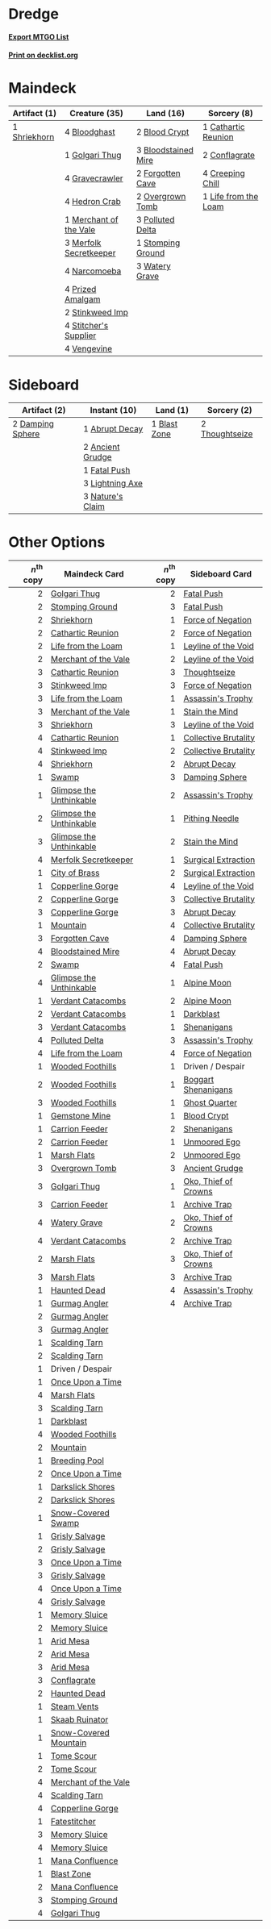 # Dredge

#### [Export MTGO List](../collection/Dredge/Dredge.txt)
#### [Print on decklist.org](http://decklist.org/?deckmain=2%09Blood%20Crypt%0A4%09Bloodghast%0A3%09Bloodstained%20Mire%0A1%09Cathartic%20Reunion%0A2%09Conflagrate%0A4%09Creeping%20Chill%0A2%09Forgotten%20Cave%0A1%09Golgari%20Thug%0A4%09Gravecrawler%0A4%09Hedron%20Crab%0A1%09Life%20from%20the%20Loam%0A1%09Merchant%20of%20the%20Vale%0A3%09Merfolk%20Secretkeeper%0A4%09Narcomoeba%0A2%09Overgrown%20Tomb%0A3%09Polluted%20Delta%0A4%09Prized%20Amalgam%0A1%09Shriekhorn%0A2%09Stinkweed%20Imp%0A4%09Stitcher's%20Supplier%0A1%09Stomping%20Ground%0A4%09Vengevine%0A3%09Watery%20Grave&deckside=1%09Abrupt%20Decay%0A2%09Ancient%20Grudge%0A1%09Blast%20Zone%0A2%09Damping%20Sphere%0A1%09Fatal%20Push%0A3%09Lightning%20Axe%0A3%09Nature's%20Claim%0A2%09Thoughtseize)
# Maindeck

|                                     Artifact (1)                                      |                                          Creature (35)                                          |                                          Land (16)                                           |                                          Sorcery (8)                                          |
|---------------------------------------------------------------------------------------|-------------------------------------------------------------------------------------------------|----------------------------------------------------------------------------------------------|-----------------------------------------------------------------------------------------------|
|1 [Shriekhorn](http://gatherer.wizards.com/Pages/Card/Details.aspx?multiverseid=213786)|4 [Bloodghast](http://gatherer.wizards.com/Pages/Card/Details.aspx?multiverseid=438648)          |2 [Blood Crypt](http://gatherer.wizards.com/Pages/Card/Details.aspx?multiverseid=97102)       |1 [Cathartic Reunion](http://gatherer.wizards.com/Pages/Card/Details.aspx?multiverseid=417682) |
|                                                                                       |1 [Golgari Thug](http://gatherer.wizards.com/Pages/Card/Details.aspx?multiverseid=292953)        |3 [Bloodstained Mire](http://gatherer.wizards.com/Pages/Card/Details.aspx?multiverseid=405094)|2 [Conflagrate](http://gatherer.wizards.com/Pages/Card/Details.aspx?multiverseid=114909)       |
|                                                                                       |4 [Gravecrawler](http://gatherer.wizards.com/Pages/Card/Details.aspx?multiverseid=409635)        |2 [Forgotten Cave](http://gatherer.wizards.com/Pages/Card/Details.aspx?multiverseid=376344)   |4 [Creeping Chill](http://gatherer.wizards.com/Pages/Card/Details.aspx?multiverseid=452816)    |
|                                                                                       |4 [Hedron Crab](http://gatherer.wizards.com/Pages/Card/Details.aspx?multiverseid=180348)         |2 [Overgrown Tomb](http://gatherer.wizards.com/Pages/Card/Details.aspx?multiverseid=405103)   |1 [Life from the Loam](http://gatherer.wizards.com/Pages/Card/Details.aspx?multiverseid=338409)|
|                                                                                       |1 [Merchant of the Vale](http://gatherer.wizards.com/Pages/Card/Details.aspx?multiverseid=473093)|3 [Polluted Delta](http://gatherer.wizards.com/Pages/Card/Details.aspx?multiverseid=405104)   |                                                                                               |
|                                                                                       |3 [Merfolk Secretkeeper](http://gatherer.wizards.com/Pages/Card/Details.aspx?multiverseid=473015)|1 [Stomping Ground](http://gatherer.wizards.com/Pages/Card/Details.aspx?multiverseid=405110)  |                                                                                               |
|                                                                                       |4 [Narcomoeba](http://gatherer.wizards.com/Pages/Card/Details.aspx?multiverseid=136140)          |3 [Watery Grave](http://gatherer.wizards.com/Pages/Card/Details.aspx?multiverseid=405114)     |                                                                                               |
|                                                                                       |4 [Prized Amalgam](http://gatherer.wizards.com/Pages/Card/Details.aspx?multiverseid=410014)      |                                                                                              |                                                                                               |
|                                                                                       |2 [Stinkweed Imp](http://gatherer.wizards.com/Pages/Card/Details.aspx?multiverseid=193870)       |                                                                                              |                                                                                               |
|                                                                                       |4 [Stitcher's Supplier](http://gatherer.wizards.com/Pages/Card/Details.aspx?multiverseid=447257) |                                                                                              |                                                                                               |
|                                                                                       |4 [Vengevine](http://gatherer.wizards.com/Pages/Card/Details.aspx?multiverseid=457124)           |                                                                                              |                                                                                               |


# Sideboard

|                                       Artifact (2)                                        |                                       Instant (10)                                        |                                       Land (1)                                        |                                       Sorcery (2)                                       |
|-------------------------------------------------------------------------------------------|-------------------------------------------------------------------------------------------|---------------------------------------------------------------------------------------|-----------------------------------------------------------------------------------------|
|2 [Damping Sphere](http://gatherer.wizards.com/Pages/Card/Details.aspx?multiverseid=443101)|1 [Abrupt Decay](http://gatherer.wizards.com/Pages/Card/Details.aspx?multiverseid=456061)  |1 [Blast Zone](http://gatherer.wizards.com/Pages/Card/Details.aspx?multiverseid=461171)|2 [Thoughtseize](http://gatherer.wizards.com/Pages/Card/Details.aspx?multiverseid=438676)|
|                                                                                           |2 [Ancient Grudge](http://gatherer.wizards.com/Pages/Card/Details.aspx?multiverseid=235600)|                                                                                       |                                                                                         |
|                                                                                           |1 [Fatal Push](http://gatherer.wizards.com/Pages/Card/Details.aspx?multiverseid=423724)    |                                                                                       |                                                                                         |
|                                                                                           |3 [Lightning Axe](http://gatherer.wizards.com/Pages/Card/Details.aspx?multiverseid=409925) |                                                                                       |                                                                                         |
|                                                                                           |3 [Nature's Claim](http://gatherer.wizards.com/Pages/Card/Details.aspx?multiverseid=382316)|                                                                                       |                                                                                         |


# Other Options

|*n*<sup>th</sup> copy|                                          Maindeck Card                                           |*n*<sup>th</sup> copy|                                        Sideboard Card                                         |
|--------------------:|--------------------------------------------------------------------------------------------------|--------------------:|-----------------------------------------------------------------------------------------------|
|                    2|[Golgari Thug](http://gatherer.wizards.com/Pages/Card/Details.aspx?multiverseid=292953)           |                    2|[Fatal Push](http://gatherer.wizards.com/Pages/Card/Details.aspx?multiverseid=423724)          |
|                    2|[Stomping Ground](http://gatherer.wizards.com/Pages/Card/Details.aspx?multiverseid=405110)        |                    3|[Fatal Push](http://gatherer.wizards.com/Pages/Card/Details.aspx?multiverseid=423724)          |
|                    2|[Shriekhorn](http://gatherer.wizards.com/Pages/Card/Details.aspx?multiverseid=213786)             |                    1|[Force of Negation](http://gatherer.wizards.com/Pages/Card/Details.aspx?multiverseid=464001)   |
|                    2|[Cathartic Reunion](http://gatherer.wizards.com/Pages/Card/Details.aspx?multiverseid=417682)      |                    2|[Force of Negation](http://gatherer.wizards.com/Pages/Card/Details.aspx?multiverseid=464001)   |
|                    2|[Life from the Loam](http://gatherer.wizards.com/Pages/Card/Details.aspx?multiverseid=338409)     |                    1|[Leyline of the Void](http://gatherer.wizards.com/Pages/Card/Details.aspx?multiverseid=107682) |
|                    2|[Merchant of the Vale](http://gatherer.wizards.com/Pages/Card/Details.aspx?multiverseid=473093)   |                    2|[Leyline of the Void](http://gatherer.wizards.com/Pages/Card/Details.aspx?multiverseid=107682) |
|                    3|[Cathartic Reunion](http://gatherer.wizards.com/Pages/Card/Details.aspx?multiverseid=417682)      |                    3|[Thoughtseize](http://gatherer.wizards.com/Pages/Card/Details.aspx?multiverseid=438676)        |
|                    3|[Stinkweed Imp](http://gatherer.wizards.com/Pages/Card/Details.aspx?multiverseid=193870)          |                    3|[Force of Negation](http://gatherer.wizards.com/Pages/Card/Details.aspx?multiverseid=464001)   |
|                    3|[Life from the Loam](http://gatherer.wizards.com/Pages/Card/Details.aspx?multiverseid=338409)     |                    1|[Assassin's Trophy](http://gatherer.wizards.com/Pages/Card/Details.aspx?multiverseid=452902)   |
|                    3|[Merchant of the Vale](http://gatherer.wizards.com/Pages/Card/Details.aspx?multiverseid=473093)   |                    1|[Stain the Mind](http://gatherer.wizards.com/Pages/Card/Details.aspx?multiverseid=383402)      |
|                    3|[Shriekhorn](http://gatherer.wizards.com/Pages/Card/Details.aspx?multiverseid=213786)             |                    3|[Leyline of the Void](http://gatherer.wizards.com/Pages/Card/Details.aspx?multiverseid=107682) |
|                    4|[Cathartic Reunion](http://gatherer.wizards.com/Pages/Card/Details.aspx?multiverseid=417682)      |                    1|[Collective Brutality](http://gatherer.wizards.com/Pages/Card/Details.aspx?multiverseid=414380)|
|                    4|[Stinkweed Imp](http://gatherer.wizards.com/Pages/Card/Details.aspx?multiverseid=193870)          |                    2|[Collective Brutality](http://gatherer.wizards.com/Pages/Card/Details.aspx?multiverseid=414380)|
|                    4|[Shriekhorn](http://gatherer.wizards.com/Pages/Card/Details.aspx?multiverseid=213786)             |                    2|[Abrupt Decay](http://gatherer.wizards.com/Pages/Card/Details.aspx?multiverseid=456061)        |
|                    1|[Swamp](http://gatherer.wizards.com/Pages/Card/Details.aspx?multiverseid=439858)                  |                    3|[Damping Sphere](http://gatherer.wizards.com/Pages/Card/Details.aspx?multiverseid=443101)      |
|                    1|[Glimpse the Unthinkable](http://gatherer.wizards.com/Pages/Card/Details.aspx?multiverseid=455918)|                    2|[Assassin's Trophy](http://gatherer.wizards.com/Pages/Card/Details.aspx?multiverseid=452902)   |
|                    2|[Glimpse the Unthinkable](http://gatherer.wizards.com/Pages/Card/Details.aspx?multiverseid=455918)|                    1|[Pithing Needle](http://gatherer.wizards.com/Pages/Card/Details.aspx?multiverseid=129526)      |
|                    3|[Glimpse the Unthinkable](http://gatherer.wizards.com/Pages/Card/Details.aspx?multiverseid=455918)|                    2|[Stain the Mind](http://gatherer.wizards.com/Pages/Card/Details.aspx?multiverseid=383402)      |
|                    4|[Merfolk Secretkeeper](http://gatherer.wizards.com/Pages/Card/Details.aspx?multiverseid=473015)   |                    1|[Surgical Extraction](http://gatherer.wizards.com/Pages/Card/Details.aspx?multiverseid=397706) |
|                    1|[City of Brass](http://gatherer.wizards.com/Pages/Card/Details.aspx?multiverseid=4178)            |                    2|[Surgical Extraction](http://gatherer.wizards.com/Pages/Card/Details.aspx?multiverseid=397706) |
|                    1|[Copperline Gorge](http://gatherer.wizards.com/Pages/Card/Details.aspx?multiverseid=209408)       |                    4|[Leyline of the Void](http://gatherer.wizards.com/Pages/Card/Details.aspx?multiverseid=107682) |
|                    2|[Copperline Gorge](http://gatherer.wizards.com/Pages/Card/Details.aspx?multiverseid=209408)       |                    3|[Collective Brutality](http://gatherer.wizards.com/Pages/Card/Details.aspx?multiverseid=414380)|
|                    3|[Copperline Gorge](http://gatherer.wizards.com/Pages/Card/Details.aspx?multiverseid=209408)       |                    3|[Abrupt Decay](http://gatherer.wizards.com/Pages/Card/Details.aspx?multiverseid=456061)        |
|                    1|[Mountain](http://gatherer.wizards.com/Pages/Card/Details.aspx?multiverseid=439859)               |                    4|[Collective Brutality](http://gatherer.wizards.com/Pages/Card/Details.aspx?multiverseid=414380)|
|                    3|[Forgotten Cave](http://gatherer.wizards.com/Pages/Card/Details.aspx?multiverseid=376344)         |                    4|[Damping Sphere](http://gatherer.wizards.com/Pages/Card/Details.aspx?multiverseid=443101)      |
|                    4|[Bloodstained Mire](http://gatherer.wizards.com/Pages/Card/Details.aspx?multiverseid=405094)      |                    4|[Abrupt Decay](http://gatherer.wizards.com/Pages/Card/Details.aspx?multiverseid=456061)        |
|                    2|[Swamp](http://gatherer.wizards.com/Pages/Card/Details.aspx?multiverseid=439858)                  |                    4|[Fatal Push](http://gatherer.wizards.com/Pages/Card/Details.aspx?multiverseid=423724)          |
|                    4|[Glimpse the Unthinkable](http://gatherer.wizards.com/Pages/Card/Details.aspx?multiverseid=455918)|                    1|[Alpine Moon](http://gatherer.wizards.com/Pages/Card/Details.aspx?multiverseid=447264)         |
|                    1|[Verdant Catacombs](http://gatherer.wizards.com/Pages/Card/Details.aspx?multiverseid=405113)      |                    2|[Alpine Moon](http://gatherer.wizards.com/Pages/Card/Details.aspx?multiverseid=447264)         |
|                    2|[Verdant Catacombs](http://gatherer.wizards.com/Pages/Card/Details.aspx?multiverseid=405113)      |                    1|[Darkblast](http://gatherer.wizards.com/Pages/Card/Details.aspx?multiverseid=456055)           |
|                    3|[Verdant Catacombs](http://gatherer.wizards.com/Pages/Card/Details.aspx?multiverseid=405113)      |                    1|[Shenanigans](http://gatherer.wizards.com/Pages/Card/Details.aspx?multiverseid=464095)         |
|                    4|[Polluted Delta](http://gatherer.wizards.com/Pages/Card/Details.aspx?multiverseid=405104)         |                    3|[Assassin's Trophy](http://gatherer.wizards.com/Pages/Card/Details.aspx?multiverseid=452902)   |
|                    4|[Life from the Loam](http://gatherer.wizards.com/Pages/Card/Details.aspx?multiverseid=338409)     |                    4|[Force of Negation](http://gatherer.wizards.com/Pages/Card/Details.aspx?multiverseid=464001)   |
|                    1|[Wooded Foothills](http://gatherer.wizards.com/Pages/Card/Details.aspx?multiverseid=405116)       |                    1|Driven / Despair                                                                               |
|                    2|[Wooded Foothills](http://gatherer.wizards.com/Pages/Card/Details.aspx?multiverseid=405116)       |                    1|[Boggart Shenanigans](http://gatherer.wizards.com/Pages/Card/Details.aspx?multiverseid=157915) |
|                    3|[Wooded Foothills](http://gatherer.wizards.com/Pages/Card/Details.aspx?multiverseid=405116)       |                    1|[Ghost Quarter](http://gatherer.wizards.com/Pages/Card/Details.aspx?multiverseid=389534)       |
|                    1|[Gemstone Mine](http://gatherer.wizards.com/Pages/Card/Details.aspx?multiverseid=109761)          |                    1|[Blood Crypt](http://gatherer.wizards.com/Pages/Card/Details.aspx?multiverseid=97102)          |
|                    1|[Carrion Feeder](http://gatherer.wizards.com/Pages/Card/Details.aspx?multiverseid=210133)         |                    2|[Shenanigans](http://gatherer.wizards.com/Pages/Card/Details.aspx?multiverseid=464095)         |
|                    2|[Carrion Feeder](http://gatherer.wizards.com/Pages/Card/Details.aspx?multiverseid=210133)         |                    1|[Unmoored Ego](http://gatherer.wizards.com/Pages/Card/Details.aspx?multiverseid=452962)        |
|                    1|[Marsh Flats](http://gatherer.wizards.com/Pages/Card/Details.aspx?multiverseid=405101)            |                    2|[Unmoored Ego](http://gatherer.wizards.com/Pages/Card/Details.aspx?multiverseid=452962)        |
|                    3|[Overgrown Tomb](http://gatherer.wizards.com/Pages/Card/Details.aspx?multiverseid=405103)         |                    3|[Ancient Grudge](http://gatherer.wizards.com/Pages/Card/Details.aspx?multiverseid=235600)      |
|                    3|[Golgari Thug](http://gatherer.wizards.com/Pages/Card/Details.aspx?multiverseid=292953)           |                    1|[Oko, Thief of Crowns](http://gatherer.wizards.com/Pages/Card/Details.aspx?multiverseid=473159)|
|                    3|[Carrion Feeder](http://gatherer.wizards.com/Pages/Card/Details.aspx?multiverseid=210133)         |                    1|[Archive Trap](http://gatherer.wizards.com/Pages/Card/Details.aspx?multiverseid=197538)        |
|                    4|[Watery Grave](http://gatherer.wizards.com/Pages/Card/Details.aspx?multiverseid=405114)           |                    2|[Oko, Thief of Crowns](http://gatherer.wizards.com/Pages/Card/Details.aspx?multiverseid=473159)|
|                    4|[Verdant Catacombs](http://gatherer.wizards.com/Pages/Card/Details.aspx?multiverseid=405113)      |                    2|[Archive Trap](http://gatherer.wizards.com/Pages/Card/Details.aspx?multiverseid=197538)        |
|                    2|[Marsh Flats](http://gatherer.wizards.com/Pages/Card/Details.aspx?multiverseid=405101)            |                    3|[Oko, Thief of Crowns](http://gatherer.wizards.com/Pages/Card/Details.aspx?multiverseid=473159)|
|                    3|[Marsh Flats](http://gatherer.wizards.com/Pages/Card/Details.aspx?multiverseid=405101)            |                    3|[Archive Trap](http://gatherer.wizards.com/Pages/Card/Details.aspx?multiverseid=197538)        |
|                    1|[Haunted Dead](http://gatherer.wizards.com/Pages/Card/Details.aspx?multiverseid=414387)           |                    4|[Assassin's Trophy](http://gatherer.wizards.com/Pages/Card/Details.aspx?multiverseid=452902)   |
|                    1|[Gurmag Angler](http://gatherer.wizards.com/Pages/Card/Details.aspx?multiverseid=391850)          |                    4|[Archive Trap](http://gatherer.wizards.com/Pages/Card/Details.aspx?multiverseid=197538)        |
|                    2|[Gurmag Angler](http://gatherer.wizards.com/Pages/Card/Details.aspx?multiverseid=391850)          |                     |                                                                                               |
|                    3|[Gurmag Angler](http://gatherer.wizards.com/Pages/Card/Details.aspx?multiverseid=391850)          |                     |                                                                                               |
|                    1|[Scalding Tarn](http://gatherer.wizards.com/Pages/Card/Details.aspx?multiverseid=405107)          |                     |                                                                                               |
|                    2|[Scalding Tarn](http://gatherer.wizards.com/Pages/Card/Details.aspx?multiverseid=405107)          |                     |                                                                                               |
|                    1|Driven / Despair                                                                                  |                     |                                                                                               |
|                    1|[Once Upon a Time](http://gatherer.wizards.com/Pages/Card/Details.aspx?multiverseid=473131)       |                     |                                                                                               |
|                    4|[Marsh Flats](http://gatherer.wizards.com/Pages/Card/Details.aspx?multiverseid=405101)            |                     |                                                                                               |
|                    3|[Scalding Tarn](http://gatherer.wizards.com/Pages/Card/Details.aspx?multiverseid=405107)          |                     |                                                                                               |
|                    1|[Darkblast](http://gatherer.wizards.com/Pages/Card/Details.aspx?multiverseid=456055)              |                     |                                                                                               |
|                    4|[Wooded Foothills](http://gatherer.wizards.com/Pages/Card/Details.aspx?multiverseid=405116)       |                     |                                                                                               |
|                    2|[Mountain](http://gatherer.wizards.com/Pages/Card/Details.aspx?multiverseid=439859)               |                     |                                                                                               |
|                    1|[Breeding Pool](http://gatherer.wizards.com/Pages/Card/Details.aspx?multiverseid=97088)           |                     |                                                                                               |
|                    2|[Once Upon a Time](http://gatherer.wizards.com/Pages/Card/Details.aspx?multiverseid=473131)       |                     |                                                                                               |
|                    1|[Darkslick Shores](http://gatherer.wizards.com/Pages/Card/Details.aspx?multiverseid=209400)       |                     |                                                                                               |
|                    2|[Darkslick Shores](http://gatherer.wizards.com/Pages/Card/Details.aspx?multiverseid=209400)       |                     |                                                                                               |
|                    1|[Snow-Covered Swamp](http://gatherer.wizards.com/Pages/Card/Details.aspx?multiverseid=121256)     |                     |                                                                                               |
|                    1|[Grisly Salvage](http://gatherer.wizards.com/Pages/Card/Details.aspx?multiverseid=405253)         |                     |                                                                                               |
|                    2|[Grisly Salvage](http://gatherer.wizards.com/Pages/Card/Details.aspx?multiverseid=405253)         |                     |                                                                                               |
|                    3|[Once Upon a Time](http://gatherer.wizards.com/Pages/Card/Details.aspx?multiverseid=473131)       |                     |                                                                                               |
|                    3|[Grisly Salvage](http://gatherer.wizards.com/Pages/Card/Details.aspx?multiverseid=405253)         |                     |                                                                                               |
|                    4|[Once Upon a Time](http://gatherer.wizards.com/Pages/Card/Details.aspx?multiverseid=473131)       |                     |                                                                                               |
|                    4|[Grisly Salvage](http://gatherer.wizards.com/Pages/Card/Details.aspx?multiverseid=405253)         |                     |                                                                                               |
|                    1|[Memory Sluice](http://gatherer.wizards.com/Pages/Card/Details.aspx?multiverseid=158759)          |                     |                                                                                               |
|                    2|[Memory Sluice](http://gatherer.wizards.com/Pages/Card/Details.aspx?multiverseid=158759)          |                     |                                                                                               |
|                    1|[Arid Mesa](http://gatherer.wizards.com/Pages/Card/Details.aspx?multiverseid=405092)              |                     |                                                                                               |
|                    2|[Arid Mesa](http://gatherer.wizards.com/Pages/Card/Details.aspx?multiverseid=405092)              |                     |                                                                                               |
|                    3|[Arid Mesa](http://gatherer.wizards.com/Pages/Card/Details.aspx?multiverseid=405092)              |                     |                                                                                               |
|                    3|[Conflagrate](http://gatherer.wizards.com/Pages/Card/Details.aspx?multiverseid=114909)            |                     |                                                                                               |
|                    2|[Haunted Dead](http://gatherer.wizards.com/Pages/Card/Details.aspx?multiverseid=414387)           |                     |                                                                                               |
|                    1|[Steam Vents](http://gatherer.wizards.com/Pages/Card/Details.aspx?multiverseid=405109)            |                     |                                                                                               |
|                    1|[Skaab Ruinator](http://gatherer.wizards.com/Pages/Card/Details.aspx?multiverseid=230780)         |                     |                                                                                               |
|                    1|[Snow-Covered Mountain](http://gatherer.wizards.com/Pages/Card/Details.aspx?multiverseid=121233)  |                     |                                                                                               |
|                    1|[Tome Scour](http://gatherer.wizards.com/Pages/Card/Details.aspx?multiverseid=191598)             |                     |                                                                                               |
|                    2|[Tome Scour](http://gatherer.wizards.com/Pages/Card/Details.aspx?multiverseid=191598)             |                     |                                                                                               |
|                    4|[Merchant of the Vale](http://gatherer.wizards.com/Pages/Card/Details.aspx?multiverseid=473093)   |                     |                                                                                               |
|                    4|[Scalding Tarn](http://gatherer.wizards.com/Pages/Card/Details.aspx?multiverseid=405107)          |                     |                                                                                               |
|                    4|[Copperline Gorge](http://gatherer.wizards.com/Pages/Card/Details.aspx?multiverseid=209408)       |                     |                                                                                               |
|                    1|[Fatestitcher](http://gatherer.wizards.com/Pages/Card/Details.aspx?multiverseid=176456)           |                     |                                                                                               |
|                    3|[Memory Sluice](http://gatherer.wizards.com/Pages/Card/Details.aspx?multiverseid=158759)          |                     |                                                                                               |
|                    4|[Memory Sluice](http://gatherer.wizards.com/Pages/Card/Details.aspx?multiverseid=158759)          |                     |                                                                                               |
|                    1|[Mana Confluence](http://gatherer.wizards.com/Pages/Card/Details.aspx?multiverseid=409573)        |                     |                                                                                               |
|                    1|[Blast Zone](http://gatherer.wizards.com/Pages/Card/Details.aspx?multiverseid=461171)             |                     |                                                                                               |
|                    2|[Mana Confluence](http://gatherer.wizards.com/Pages/Card/Details.aspx?multiverseid=409573)        |                     |                                                                                               |
|                    3|[Stomping Ground](http://gatherer.wizards.com/Pages/Card/Details.aspx?multiverseid=405110)        |                     |                                                                                               |
|                    4|[Golgari Thug](http://gatherer.wizards.com/Pages/Card/Details.aspx?multiverseid=292953)           |                     |                                                                                               |

